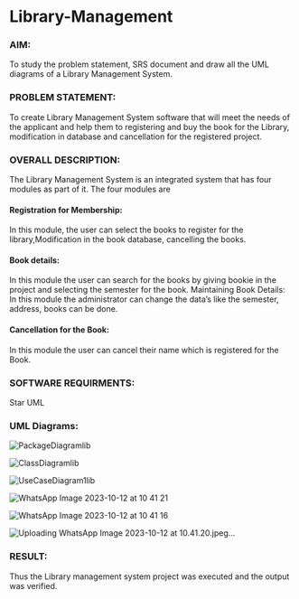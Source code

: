 # Library-Management
### AIM:
To study the problem statement, SRS document and draw all the UML diagrams of a Library Management System.
### PROBLEM STATEMENT:
To create Library Management System software that will meet the needs of the applicant
and help them to registering and buy the book for the Library, modification in database and
cancellation for the registered project.
### OVERALL DESCRIPTION:
The Library Management System is an integrated system that has four modules as part of
it. The four modules are
#### Registration for Membership:
In this module, the user can select the books to register for the library,Modification in the book
database, cancelling the books.
#### Book details:
In this module the user can search for the books by giving bookie in the project and selecting
the semester for the book.
Maintaining Book Details:
In this module the administrator can change the data’s like the semester, address, books can be
done.
#### Cancellation for the Book:
In this module the user can cancel their name which is registered for the Book.
### SOFTWARE REQUIRMENTS:
Star UML
### UML Diagrams:
![PackageDiagramlib](https://github.com/Vanisha0609/Library-Management/assets/119104009/6cdb76da-c094-4175-b857-c41babf2fbae)

![ClassDiagramlib](https://github.com/Vanisha0609/Library-Management/assets/119104009/3a468367-6dff-4c07-8291-8c9e652fb585)

![UseCaseDiagram1lib](https://github.com/Vanisha0609/Library-Management/assets/119104009/1b69f377-4d3c-4535-a2a9-3efe678e4c38)

![WhatsApp Image 2023-10-12 at 10 41 21](https://github.com/Vanisha0609/Library-Management/assets/119104009/8afc0313-d24b-45c2-be9d-a01d375066c2)

![WhatsApp Image 2023-10-12 at 10 41 16](https://github.com/Vanisha0609/Library-Management/assets/119104009/2c3de1ab-2921-4e43-b34a-e651d608315a)


![Uploading WhatsApp Image 2023-10-12 at 10.41.20.jpeg…]()


### RESULT:
Thus the Library management system project was executed and the output was verified.

